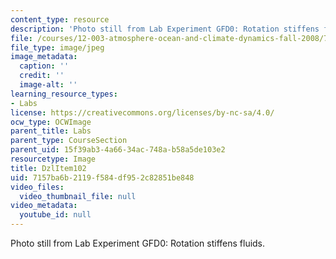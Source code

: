 ```yaml
---
content_type: resource
description: 'Photo still from Lab Experiment GFD0: Rotation stiffens fluids.'
file: /courses/12-003-atmosphere-ocean-and-climate-dynamics-fall-2008/7157ba6b2119f584df952c82851be848_DzlItem102.jpg
file_type: image/jpeg
image_metadata:
  caption: ''
  credit: ''
  image-alt: ''
learning_resource_types:
- Labs
license: https://creativecommons.org/licenses/by-nc-sa/4.0/
ocw_type: OCWImage
parent_title: Labs
parent_type: CourseSection
parent_uid: 15f39ab3-4a66-34ac-748a-b58a5de103e2
resourcetype: Image
title: DzlItem102
uid: 7157ba6b-2119-f584-df95-2c82851be848
video_files:
  video_thumbnail_file: null
video_metadata:
  youtube_id: null
---
```

Photo still from Lab Experiment GFD0: Rotation stiffens fluids.